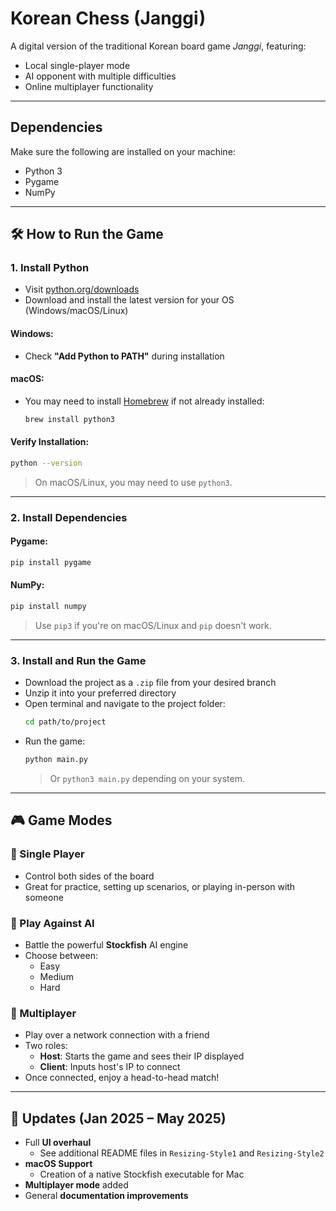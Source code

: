 # Korean Chess (Janggi)

A digital version of the traditional Korean board game *Janggi*, featuring:
- Local single-player mode
- AI opponent with multiple difficulties
- Online multiplayer functionality

---

## Dependencies

Make sure the following are installed on your machine:

- Python 3  
- Pygame  
- NumPy  

---

## 🛠️ How to Run the Game

### 1. Install Python

- Visit [python.org/downloads](https://www.python.org/downloads/)
- Download and install the latest version for your OS (Windows/macOS/Linux)

#### Windows:
- Check **"Add Python to PATH"** during installation

#### macOS:
- You may need to install [Homebrew](https://brew.sh/) if not already installed:
  ```bash
  brew install python3
  ```

#### Verify Installation:
```bash
python --version
```
> On macOS/Linux, you may need to use `python3`.

---

### 2. Install Dependencies

#### Pygame:
```bash
pip install pygame
```

#### NumPy:
```bash
pip install numpy
```
> Use `pip3` if you're on macOS/Linux and `pip` doesn't work.

---

### 3. Install and Run the Game

- Download the project as a `.zip` file from your desired branch
- Unzip it into your preferred directory
- Open terminal and navigate to the project folder:
  ```bash
  cd path/to/project
  ```
- Run the game:
  ```bash
  python main.py
  ```
  > Or `python3 main.py` depending on your system.

---

## 🎮 Game Modes

### 🔹 Single Player
- Control both sides of the board
- Great for practice, setting up scenarios, or playing in-person with someone

### 🔸 Play Against AI
- Battle the powerful **Stockfish** AI engine
- Choose between:
  - Easy
  - Medium
  - Hard

### 🔷 Multiplayer
- Play over a network connection with a friend
- Two roles:
  - **Host**: Starts the game and sees their IP displayed
  - **Client**: Inputs host's IP to connect
- Once connected, enjoy a head-to-head match!

---

## 🔧 Updates (Jan 2025 – May 2025)

- Full **UI overhaul**
  - See additional README files in `Resizing-Style1` and `Resizing-Style2`
- **macOS Support**
  - Creation of a native Stockfish executable for Mac
- **Multiplayer mode** added
- General **documentation improvements**


